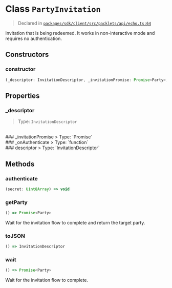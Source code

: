 # Class `PartyInvitation`
> Declared in [`packages/sdk/client/src/packlets/api/echo.ts:64`](https://github.com/dxos/protocols/blob/main/packages/sdk/client/src/packlets/api/echo.ts#L64)


Invitation that is being redeemed.
It works in non-interactive mode and requires no authentication.

## Constructors
### constructor
```ts
(_descriptor: InvitationDescriptor, _invitationPromise: Promise<Party>, _onAuthenticate: function) => PartyInvitation
```

## Properties
### _descriptor 
> Type: `InvitationDescriptor`
<br/>
### _invitationPromise 
> Type: `Promise<Party>`
<br/>
### _onAuthenticate 
> Type: `function`
<br/>
### descriptor
> Type: `InvitationDescriptor`
<br/>

## Methods
### authenticate
```ts
(secret: Uint8Array) => void
```
### getParty
```ts
() => Promise<Party>
```
Wait for the invitation flow to complete and return the target party.
### toJSON
```ts
() => InvitationDescriptor
```
### wait
```ts
() => Promise<Party>
```
Wait for the invitation flow to complete.
